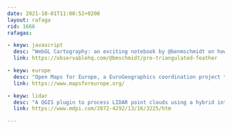 ```yaml
---
date: 2021-10-01T11:00:52+0200
layout: rafaga
rid: 1666
rafagas:

- keyw: javascript
  desc: "WebGL Cartography: an exciting notebook by @benmschmidt on how to send polygons to the GPU by triangulating and converting them into a binary format"
  link: https://observablehq.com/@bmschmidt/pre-triangulated-feather

- keyw: europe
  desc: "Open Maps for Europe, a EuroGeographics coordination project to provide easy access to pan-European Open Data with official maps, land and geospatial data"
  link: https://www.mapsforeurope.org/

- keyw: lidar
  desc: "A QGIS plugin to process LIDAR point clouds using a hybrid interpolation technique combining an inverse weight distance interpolation and an irregular network with linear interpolation"
  link: https://www.mdpi.com/2072-4292/13/16/3225/htm

---
```

